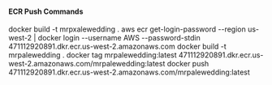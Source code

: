 #### ECR Push Commands
docker build -t mrpxalewedding .
aws ecr get-login-password --region us-west-2 | docker login --username AWS --password-stdin 471112920891.dkr.ecr.us-west-2.amazonaws.com
docker build -t mrpalewedding .
docker tag mrpalewedding:latest 471112920891.dkr.ecr.us-west-2.amazonaws.com/mrpalewedding:latest
docker push 471112920891.dkr.ecr.us-west-2.amazonaws.com/mrpalewedding:latest